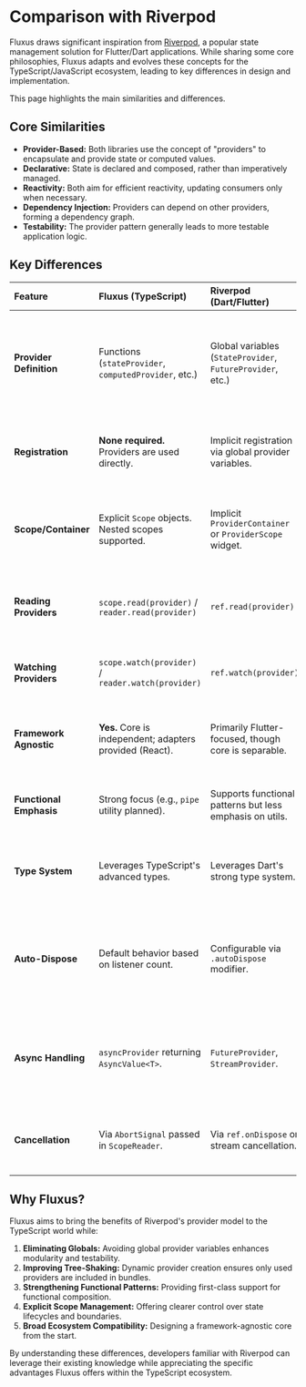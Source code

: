 # Comparison with Riverpod

Fluxus draws significant inspiration from [Riverpod](https://riverpod.dev/), a
popular state management solution for Flutter/Dart applications. While sharing
some core philosophies, Fluxus adapts and evolves these concepts for the
TypeScript/JavaScript ecosystem, leading to key differences in design and
implementation.

This page highlights the main similarities and differences.

## Core Similarities

- **Provider-Based:** Both libraries use the concept of "providers" to
  encapsulate and provide state or computed values.
- **Declarative:** State is declared and composed, rather than imperatively
  managed.
- **Reactivity:** Both aim for efficient reactivity, updating consumers only
  when necessary.
- **Dependency Injection:** Providers can depend on other providers, forming a
  dependency graph.
- **Testability:** The provider pattern generally leads to more testable
  application logic.

## Key Differences

| Feature                 | Fluxus (TypeScript)                                      | Riverpod (Dart/Flutter)                                    | Notes                                                                                                |
| :---------------------- | :------------------------------------------------------- | :--------------------------------------------------------- | :--------------------------------------------------------------------------------------------------- |
| **Provider Definition** | Functions (`stateProvider`, `computedProvider`, etc.)    | Global variables (`StateProvider`, `FutureProvider`, etc.) | Fluxus providers are values, dynamically creatable, enhancing tree-shaking and composition.          |
| **Registration**        | **None required.** Providers are used directly.          | Implicit registration via global provider variables.       | Fluxus avoids the need for any central registry or pre-declaration.                                  |
| **Scope/Container**     | Explicit `Scope` objects. Nested scopes supported.       | Implicit `ProviderContainer` or `ProviderScope` widget.    | Fluxus uses explicit `Scope` instances for clearer boundaries and lifecycle management.              |
| **Reading Providers**   | `scope.read(provider)` / `reader.read(provider)`         | `ref.read(provider)`                                       | Similar concept, but tied to the explicit `Scope` or `ScopeReader` in Fluxus.                        |
| **Watching Providers**  | `scope.watch(provider)` / `reader.watch(provider)`       | `ref.watch(provider)`                                      | Similar concept for establishing reactive dependencies.                                              |
| **Framework Agnostic**  | **Yes.** Core is independent; adapters provided (React). | Primarily Flutter-focused, though core is separable.       | Fluxus is designed from the ground up for the broader JS/TS ecosystem.                               |
| **Functional Emphasis** | Strong focus (e.g., `pipe` utility planned).             | Supports functional patterns but less emphasis on utils.   | Fluxus aims to provide more built-in functional utilities.                                           |
| **Type System**         | Leverages TypeScript's advanced types.                   | Leverages Dart's strong type system.                       | Both prioritize type safety within their respective language contexts.                               |
| **Auto-Dispose**        | Default behavior based on listener count.                | Configurable via `.autoDispose` modifier.                  | Fluxus currently defaults to auto-disposal without an explicit `keepAlive` or `.autoDispose` syntax. |
| **Async Handling**      | `asyncProvider` returning `AsyncValue<T>`.               | `FutureProvider`, `StreamProvider`.                        | Both provide dedicated solutions for async operations. Fluxus uses an `AsyncValue` wrapper.          |
| **Cancellation**        | Via `AbortSignal` passed in `ScopeReader`.               | Via `ref.onDispose` or stream cancellation.                | Fluxus integrates standard `AbortSignal` for async cancellation.                                     |

## Why Fluxus?

Fluxus aims to bring the benefits of Riverpod's provider model to the TypeScript
world while:

1. **Eliminating Globals:** Avoiding global provider variables enhances
   modularity and testability.
2. **Improving Tree-Shaking:** Dynamic provider creation ensures only used
   providers are included in bundles.
3. **Strengthening Functional Patterns:** Providing first-class support for
   functional composition.
4. **Explicit Scope Management:** Offering clearer control over state lifecycles
   and boundaries.
5. **Broad Ecosystem Compatibility:** Designing a framework-agnostic core from
   the start.

By understanding these differences, developers familiar with Riverpod can
leverage their existing knowledge while appreciating the specific advantages
Fluxus offers within the TypeScript ecosystem.
